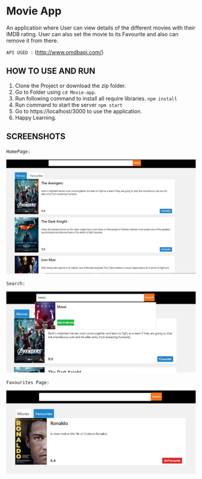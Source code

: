 # Movie App
An application where User can view details of the different movies with their IMDB rating. User can also set the movie to its Favourite and also can remove it from there.

`API USED :` (http://www.omdbapi.com/)

## HOW TO USE AND RUN

1. Clone the Project or download the zip folder.
2. Go to Folder using `cd Movie-app`.
3. Run following command to install all require libraries.
`npm install`
4. Run command to start the server `npm start`
5. Go to https://localhost/3000 to use the application.
6. Happy Learning.

## SCREENSHOTS

`HomePage:`

![HOMEPAGE](/images/2.JPG)

`Search:`

![SEARCH](/images/3.JPG)

`Favourites Page:`

![FAVOURITES](/images/1.JPG)